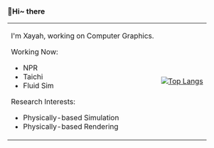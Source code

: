 ### 👋Hi~ there

<table border="0">
<tr>
<td>

I'm Xayah, working on Computer Graphics.

Working Now:

- NPR
- Taichi
- Fluid Sim

Research Interests:

- Physically-based Simulation
- Physically-based Rendering

</td>
<td>
  
[![Top Langs](https://github-readme-stats.vercel.app/api/top-langs/?username=Xayahp)]()

</td>
</tr>
</table>
